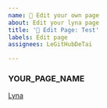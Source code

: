 ```yaml
---
name: 📝 Edit your own page
about: Edit your lyna page
title: '📝 Edit Page: Test'
labels: Edit page
assignees: LeGitHubDeTai

---
```



### YOUR_PAGE_NAME
[Lyna](https://lyna.ga/)